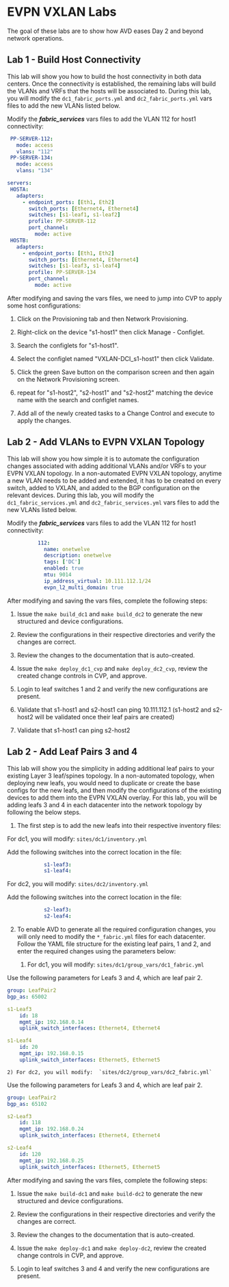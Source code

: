 # EVPN VXLAN Labs

The goal of these labs are to show how AVD eases Day 2 and beyond network operations. 

## Lab 1 - Build Host Connectivity

This lab will show you how to build the host connectivity in both data centers. Once the connectivity is established, the remaining labs will build the VLANs and VRFs that the hosts will be associated to.  During this lab, you will modify the `dc1_fabric_ports.yml` and `dc2_fabric_ports.yml` vars files to add the new VLANs listed below.  

Modify the ***fabric_services*** vars files to add the VLAN 112 for host1 connectivity:

```yaml
 PP-SERVER-112:
   mode: access
   vlans: "112"
 PP-SERVER-134:
   mode: access
   vlans: "134"

servers:
 HOSTA:
   adapters:
     - endpoint_ports: [Eth1, Eth2]
       switch_ports: [Ethernet4, Ethernet4]
       switches: [s1-leaf1, s1-leaf2]
       profile: PP-SERVER-112
       port_channel:
         mode: active
 HOSTB:
   adapters:
     - endpoint_ports: [Eth1, Eth2]
       switch_ports: [Ethernet4, Ethernet4]
       switches: [s1-leaf3, s1-leaf4]
       profile: PP-SERVER-134
       port_channel:
         mode: active  
```

After modifying and saving the vars files, we need to jump into CVP to apply some host configurations:

1) Click on the Provisioning tab and then Network Provisioning.

2) Right-click on the device "s1-host1" then click Manage - Configlet.

3) Search the configlets for "s1-host1".

4) Select the configlet named "VXLAN-DCI_s1-host1" then click Validate.

5) Click the green Save button on the comparison screen and then again on the Network Provisioning screen.

6) repeat for "s1-host2", "s2-host1" and "s2-host2" matching the device name with the search and configlet names.

7) Add all of the newly created tasks to a Change Control and execute to apply the changes.

## Lab 2 - Add VLANs to EVPN VXLAN Topology

This lab will show you how simple it is to automate the configuration changes associated with adding additional VLANs and/or VRFs to your EVPN VXLAN topology.  In a non-automated EVPN VXLAN topology, anytime a new VLAN needs to be added and extended, it has to be created on every switch, added to VXLAN, and added to the BGP configuration on the relevant devices.  During this lab, you will modify the `dc1_fabric_services.yml` and `dc2_fabric_services.yml` vars files to add the new VLANs listed below.  

Modify the ***fabric_services*** vars files to add the VLAN 112 for host1 connectivity:

```yaml
          112:
            name: onetwelve
            description: onetwelve
            tags: ['DC']
            enabled: true
            mtu: 9014
            ip_address_virtual: 10.111.112.1/24
            evpn_l2_multi_domain: true
```

After modifying and saving the vars files, complete the following steps:

1) Issue the `make build_dc1` and `make build_dc2` to generate the new structured and device configurations.

2) Review the configurations in their respective directories and verify the changes are correct.

3) Review the changes to the documentation that is auto-created.

4) Issue the `make deploy_dc1_cvp` and `make deploy_dc2_cvp`, review the created change controls in CVP, and approve.

5) Login to leaf switches 1 and 2 and verify the new configurations are present.

6) Validate that s1-host1 and s2-host1 can ping 10.111.112.1 (s1-host2 and s2-host2 will be validated once their leaf pairs are created)

7) Validate that s1-host1 can ping s2-host2

## Lab 2 - Add Leaf Pairs 3 and 4

This lab will show you the simplicity in adding additional leaf pairs to your existing Layer 3 leaf/spines topology.  In a non-automated topology, when deploying new leafs, you would need to duplicate or create the base configs for the new leafs, and then modify the configurations of the existing devices to add them into the EVPN VXLAN overlay.  For this lab, you will be adding leafs 3 and 4 in each datacenter into the network topology by following the below steps.

1) The first step is to add the new leafs into their respective inventory files:

For dc1, you will modify:  `sites/dc1/inventory.yml`

Add the following switches into the correct location in the file:

```yaml
            s1-leaf3:
            s1-leaf4:
```

For dc2, you will modify:  `sites/dc2/inventory.yml`

Add the following switches into the correct location in the file:

```yaml
            s2-leaf3:
            s2-leaf4:
```

2) To enable AVD to generate all the required configuration changes, you will only need to modify the `*_fabric.yml` files for each datacenter.  Follow the  YAML file structure for the existing leaf pairs, 1 and 2, and enter the required changes using the parameters below:

    1) For dc1, you will modify:  `sites/dc1/group_vars/dc1_fabric.yml`

Use the following parameters for Leafs 3 and 4, which are leaf pair 2.

```yaml
group: LeafPair2
bgp_as: 65002

s1-Leaf3
    id: 18
    mgmt_ip: 192.168.0.14
    uplink_switch_interfaces: Ethernet4, Ethernet4

s1-Leaf4
    id: 20
    mgmt_ip: 192.168.0.15
    uplink_switch_interfaces: Ethernet5, Ethernet5
```

    2) For dc2, you will modify:  `sites/dc2/group_vars/dc2_fabric.yml`

Use the following parameters for Leafs 3 and 4, which are leaf pair 2.

```yaml
group: LeafPair2
bgp_as: 65102

s2-Leaf3
    id: 118
    mgmt_ip: 192.168.0.24
    uplink_switch_interfaces: Ethernet4, Ethernet4

s2-Leaf4
    id: 120
    mgmt_ip: 192.168.0.25
    uplink_switch_interfaces: Ethernet5, Ethernet5
```

After modifying and saving the vars files, complete the following steps:

1) Issue the `make build-dc1` and `make build-dc2` to generate the new structured and device configurations.

2) Review the configurations in their respective directories and verify the changes are correct.  

3) Review the changes to the documentation that is auto-created.

4) Issue the `make deploy-dc1` and `make deploy-dc2`, review the created change controls in CVP, and approve.

5) Login to leaf switches 3 and 4 and verify the new configurations are present.
